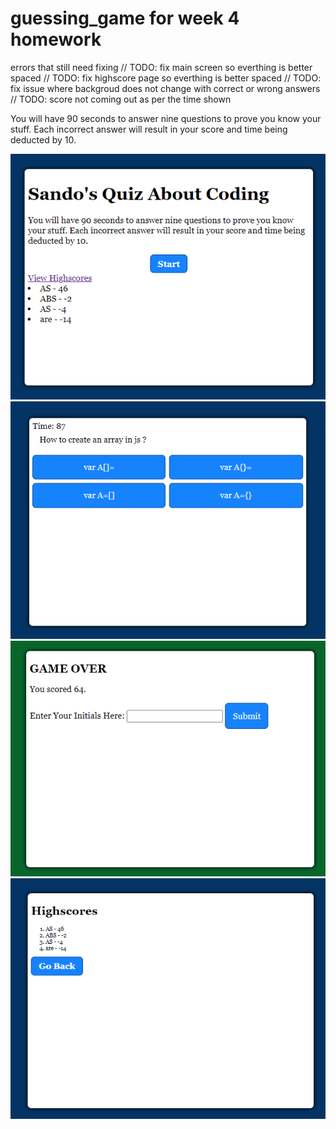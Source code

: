# guessing_game for week 4 homework

errors that still need fixing
// TODO: fix main screen so everthing is better spaced
// TODO: fix highscore page so everthing is better spaced
// TODO: fix issue where backgroud does not change with correct or wrong answers
// TODO: score not coming out as per the time shown

You will have 90 seconds to answer nine questions to prove you know your stuff. 
Each incorrect answer will result in your score and time being deducted by 10.

![Project Screenshot](assets/photos/loadingPage.PNG)
![Project Screenshot](assets/photos/QuestionsPage.PNG)
![Project Screenshot](assets/photos/SubmitScreen.PNG)
![Project Screenshot](assets/photos/highestScore.PNG)
